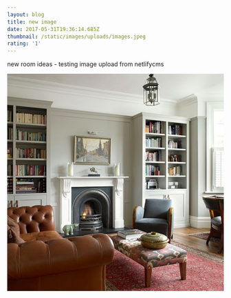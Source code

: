 ```yaml
---
layout: blog
title: new image
date: 2017-05-31T19:36:14.685Z
thumbnail: /static/images/uploads/images.jpeg
rating: '1'
---
```

new room ideas - testing image upload from netlifycms

![room](/static/images/uploads/chandelier-glass-covering-interior-small-living-room-storage-ideas-brown-soft-glossy-button.jpg)
